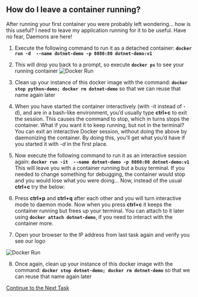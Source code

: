 ## How do I leave a container running?
After running your first container you were probably left wondering... how is this useful? I need to leave my application running for it to be useful. Have no fear, Daemons are here!

1. Execute the following command to run it as a detached container:
 **`docker run -d  --name dotnet-demo -p 8080:80 dotnet-demo:v1`**
2. This will drop you back to a prompt, so execute **`docker ps`** to see your running container
![Docker Run](https://github.com/Burwood/containers101/raw/azure/containers_lab/images/Azure_dotnet_docker_run_posh.png)
3. Clean up your instance of this docker image with the command: 
 **`docker stop python-demo; docker rm dotnet-demo`** so that we can reuse that name again later
 
4. When you have started the container interactively (with -it instead of -d), and are in a bash-like environment, you’d usually type **ctrl+c** to exit the session. This causes the command to stop, which in turns stops the container. What if you want it to keep running, but not in the terminal? You can exit an interactive Docker session, without doing the above by daemonizing the container. By doing this, you'll get what you’d have if you started it with  _-d_  in the first place.
5. Now execute the following command to run it as an interactive session again:
 **`docker run -it  --name dotnet-demo -p 8080:80 dotnet-demo:v1`**
 This will leave you with a container running but a busy terminal. If you needed to change something for debugging, the container would stop and you would lose what you were doing... Now, instead of the usual **ctrl+c** try the below:
6. Press  **ctrl+p** and **ctrl+q** after each other and you will turn  interactive mode to daemon mode. Now when you press **ctrl+c** it keeps the container running but frees up your terminal. 
You can attach to it later using **`docker attach dotnet-demo`**, if you need to interact with the container more.
7. Open your browser to the IP address from last task again and verify you see our logo

![Docker Run](https://github.com/Burwood/containers101/raw/azure/containers_lab/images/Azure_dotnet_docker_run.png)

8. Once again, clean up your instance of this docker image with the command: 
 **`docker stop dotnet-demo; docker rm dotnet-demo`** so that we can reuse that name again later

[Continue to the Next Task](https://github.com/Burwood/containers101/blob/azure/containers_lab/azure/task_8_win.md)
